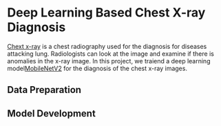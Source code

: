 # Deep Learning Based Chest X-ray Diagnosis

[Chext x-ray](https://www.mayoclinic.org/tests-procedures/chest-x-rays/about/pac-20393494) is a chest radiography used for the diagnosis for diseases attacking lung. Radiologists can look at the image and examine if there is anomalies in the x-ray image. In this project, we traiend a deep learning model[MobileNetV2](https://www.tensorflow.org/api_docs/python/tf/keras/applications/mobilenet_v2/MobileNetV2) for the diagnosis of the chest x-ray images.
## Data Preparation

## Model Development

